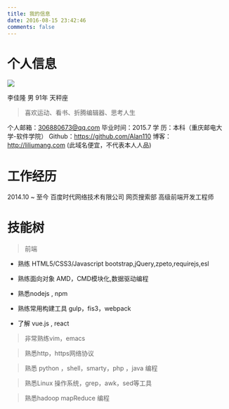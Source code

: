 ```yaml
---
title: 我的信息
date: 2016-08-15 23:42:46
comments: false
---
```



# 个人信息

<img  style="" src="http://o99eh3ii0.bkt.clouddn.com//public/16-12-7/1760874.jpg " />


李佳隆 男 91年 天秤座
> 喜欢运动、看书、折腾编辑器、思考人生

个人邮箱：306880673@qq.com
毕业时间：2015.7
学    历：本科（重庆邮电大学-软件学院）
Github：https://github.com/Alan110
博客：http://liliumang.com (此域名便宜，不代表本人人品)

# 工作经历

2014.10 ~ 至今 百度时代网络技术有限公司 网页搜索部 高级前端开发工程师

# 技能树

> 前端 

* 熟练 HTML5/CSS3/Javascript bootstrap,jQuery,zpeto,requirejs,esl

* 熟练面向对象 AMD，CMD模块化,数据驱动编程 

* 熟悉nodejs , npm

* 熟练常用构建工具 gulp，fis3，webpack

* 了解 vue.js , react

> 非常熟练vim，emacs

> 熟悉http，https网络协议

> 熟悉 python ，shell，smarty，php ，java 编程

> 熟悉Linux 操作系统，grep，awk，sed等工具


> 熟悉hadoop mapReduce 编程


